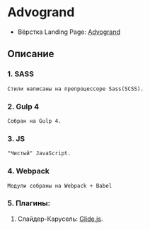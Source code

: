 # Advogrand
- Вёрстка Landing Page: [Advogrand](https://dmitriywolf.github.io/works/advogrand/index.html)

## Описание

### 1. SASS
	Стили написаны на препроцессоре Sass(SCSS).

### 2. Gulp 4
	Собран на Gulp 4.

### 3. JS
	"Чистый" JavaScript.

### 4. Webpack
	Модули собраны на Webpack + Babel

### 5. Плагины:
	
1. Слайдер-Карусель: [Glide.js](https://glidejs.com/).
